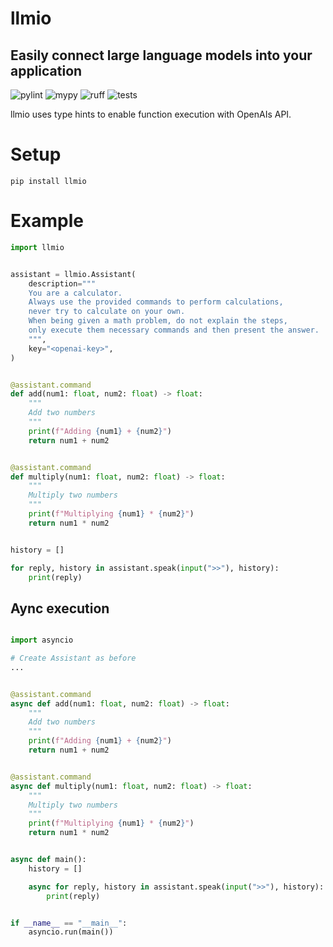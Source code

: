 # llmio
## Easily connect large language models into your application

![pylint](https://github.com/badgeir/llmio/actions/workflows/pylint.yml/badge.svg)
![mypy](https://github.com/badgeir/llmio/actions/workflows/mypy.yml/badge.svg)
![ruff](https://github.com/badgeir/llmio/actions/workflows/ruff.yml/badge.svg)
![tests](https://github.com/badgeir/llmio/actions/workflows/test.yml/badge.svg)

llmio uses type hints to enable function execution with OpenAIs API.

# Setup

```
pip install llmio
```

# Example

``` python
import llmio


assistant = llmio.Assistant(
    description="""
    You are a calculator.
    Always use the provided commands to perform calculations,
    never try to calculate on your own.
    When being given a math problem, do not explain the steps,
    only execute them necessary commands and then present the answer.
    """,
    key="<openai-key>",
)


@assistant.command
def add(num1: float, num2: float) -> float:
    """
    Add two numbers
    """
    print(f"Adding {num1} + {num2}")
    return num1 + num2


@assistant.command
def multiply(num1: float, num2: float) -> float:
    """
    Multiply two numbers
    """
    print(f"Multiplying {num1} * {num2}")
    return num1 * num2


history = []

for reply, history in assistant.speak(input(">>"), history):
    print(reply)
```

## Aync execution

``` python

import asyncio

# Create Assistant as before
...


@assistant.command
async def add(num1: float, num2: float) -> float:
    """
    Add two numbers
    """
    print(f"Adding {num1} + {num2}")
    return num1 + num2


@assistant.command
async def multiply(num1: float, num2: float) -> float:
    """
    Multiply two numbers
    """
    print(f"Multiplying {num1} * {num2}")
    return num1 * num2


async def main():
    history = []

    async for reply, history in assistant.speak(input(">>"), history):
        print(reply)


if __name__ == "__main__":
    asyncio.run(main())
```

